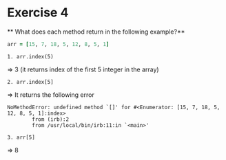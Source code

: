 # Exercise 4

** What does each method return in the following example?**

```ruby
arr = [15, 7, 18, 5, 12, 8, 5, 1]
```

```
1. arr.index(5)
```
=> 3  (it returns index of the first 5 integer in the array)

```
2. arr.index[5]
```
=> It returns the following error

```
NoMethodError: undefined method `[]' for #<Enumerator: [15, 7, 18, 5, 12, 8, 5, 1]:index>
        from (irb):2
        from /usr/local/bin/irb:11:in `<main>'
```

```
3. arr[5]
```
=> 8
